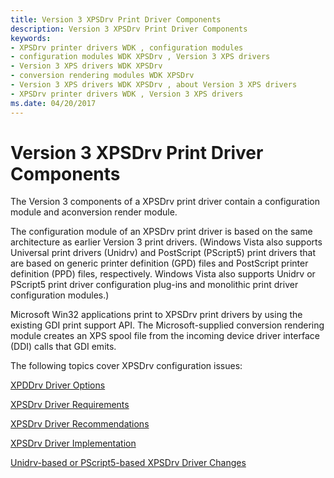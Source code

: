 ```yaml
---
title: Version 3 XPSDrv Print Driver Components
description: Version 3 XPSDrv Print Driver Components
keywords:
- XPSDrv printer drivers WDK , configuration modules
- configuration modules WDK XPSDrv , Version 3 XPS drivers
- Version 3 XPS drivers WDK XPSDrv
- conversion rendering modules WDK XPSDrv
- Version 3 XPS drivers WDK XPSDrv , about Version 3 XPS drivers
- XPSDrv printer drivers WDK , Version 3 XPS drivers
ms.date: 04/20/2017
---
```


# Version 3 XPSDrv Print Driver Components


The Version 3 components of a XPSDrv print driver contain a configuration module and aconversion render module.

The configuration module of an XPSDrv print driver is based on the same architecture as earlier Version 3 print drivers. (Windows Vista also supports Universal print drivers (Unidrv) and PostScript (PScript5) print drivers that are based on generic printer definition (GPD) files and PostScript printer definition (PPD) files, respectively. Windows Vista also supports Unidrv or PScript5 print driver configuration plug-ins and monolithic print driver configuration modules.)

Microsoft Win32 applications print to XPSDrv print drivers by using the existing GDI print support API. The Microsoft-supplied conversion rendering module creates an XPS spool file from the incoming device driver interface (DDI) calls that GDI emits.

The following topics cover XPSDrv configuration issues:

[XPDDrv Driver Options](xpsdrv-driver-options.md)

[XPSDrv Driver Requirements](xpsdrv-driver-requirements.md)

[XPSDrv Driver Recommendations](xpsdrv-driver-recommendations.md)

[XPSDrv Driver Implementation](xpsdrv-driver-implementation.md)

[Unidrv-based or PScript5-based XPSDrv Driver Changes](unidrv-based-or-pscript5-based-xpsdrv-driver-changes.md)

 

 




